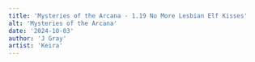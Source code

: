 ```yaml
---
title: 'Mysteries of the Arcana - 1.19 No More Lesbian Elf Kisses'
alt: 'Mysteries of the Arcana'
date: '2024-10-03'
author: 'J Gray'
artist: 'Keira'
---
```

